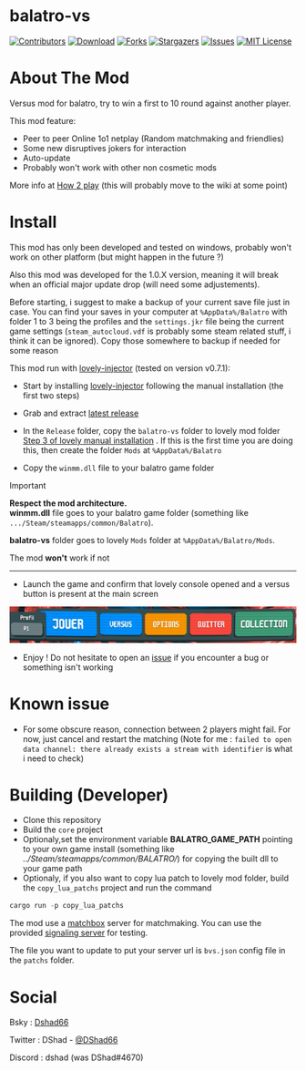 # balatro-vs

<!-- <p align="center">
  <img src="images/demo.gif" alt="animated" />
</p> -->

<!-- Shield -->

[![Contributors][contributors-shield]][contributors-url]
[![Download][download-shield]][download-url]
[![Forks][forks-shield]][forks-url]
[![Stargazers][stars-shield]][stars-url]
[![Issues][issues-shield]][issues-url]
[![MIT License][license-shield]][license-url]

# About The Mod

Versus mod for balatro, try to win a first to 10 round against another player.

This mod feature:

- Peer to peer Online 1o1 netplay (Random matchmaking and friendlies)
- Some new disruptives jokers for interaction
- Auto-update
- Probably won't work with other non cosmetic mods

More info at [How 2 play](./HOW2PLAY.MD) (this will probably move to the wiki at some point)

# Install

This mod has only been developed and tested on windows, probably won't work on other platform (but might happen in the future ?)

Also this mod was developed for the 1.0.X version, meaning it will break when an official major update drop (will need some adjustements).

Before starting, i suggest to make a backup of your current save file just in case. You can find your saves in your computer at `%AppData%/Balatro` with folder 1 to 3 being the profiles and the `settings.jkr` file being the current game settings (`steam_autocloud.vdf` is probably some steam related stuff, i think it can be ignored). Copy those somewhere to backup if needed for some reason

This mod run with [lovely-injector](https://github.com/ethangreen-dev/lovely-injector) (tested on version v0.7.1):

- Start by installing [lovely-injector](https://github.com/ethangreen-dev/lovely-injector?tab=readme-ov-file#manual-installation) following the manual installation (the first two steps)

- Grab and extract [latest release](https://github.com/Fcornaire/balatro-vs/releases/latest)

- In the `Release` folder, copy the `balatro-vs` folder to lovely mod folder [Step 3 of lovely manual installation](https://github.com/ethangreen-dev/lovely-injector?tab=readme-ov-file#manual-installation) . If this is the first time you are doing this, then create the folder `Mods` at `%AppData%/Balatro`

- Copy the `winmm.dll` file to your balatro game folder

> [!IMPORTANT]
> **Respect the mod architecture.**  
> **winmm.dll** file goes to your balatro game folder (something like `.../Steam/steamapps/common/Balatro`).
>
> **balatro-vs** folder goes to lovely `Mods` folder at `%AppData%/Balatro/Mods`.
>
> The mod **won't** work if not

---

- Launch the game and confirm that lovely console opened and a versus button is present at the main screen

<p align="center">
  <img src="images/installed.png" alt="installed image" />
</p>

- Enjoy ! Do not hesitate to open an [issue](https://github.com/Fcornaire/balatro-vs/issues) if you encounter a bug or something isn't working

# Known issue

- For some obscure reason, connection between 2 players might fail. For now, just cancel and restart the matching (Note for me : `failed to open data channel: there already exists a stream with identifier` is what i need to check)

# Building (Developer)

- Clone this repository
- Build the `core` project
- Optionaly,set the environment variable **BALATRO_GAME_PATH** pointing to your own game install (something like _../Steam/steamapps/common/BALATRO/_) for copying the built dll to your game path
- Optionaly, if you also want to copy lua patch to lovely mod folder, build the `copy_lua_patchs` project and run the command

```powershell
cargo run -p copy_lua_patchs
```

The mod use a [matchbox](https://github.com/johanhelsing/matchbox) server for matchmaking. You can use the provided [signaling server](https://github.com/johanhelsing/matchbox/tree/main/matchbox_server#signaling-server) for testing.

The file you want to update to put your server url is `bvs.json` config file in the `patchs` folder.

# Social

Bsky : [Dshad66](https://bsky.app/profile/dshad66.bsky.social)

Twitter : DShad - [@DShad66](https://twitter.com/DShad66)

Discord : dshad (was DShad#4670)

<!-- MARKDOWN LINKS & IMAGES -->
<!-- https://www.markdownguide.org/basic-syntax/#reference-style-links -->

[contributors-shield]: https://img.shields.io/github/contributors/Fcornaire/balatro-vs.svg?style=for-the-badge
[contributors-url]: https://github.com/Fcornaire/balatro-vs/graphs/contributors
[forks-shield]: https://img.shields.io/github/forks/Fcornaire/balatro-vs.svg?style=for-the-badge
[forks-url]: https://github.com/Fcornaire/balatro-vs/network/members
[stars-shield]: https://img.shields.io/github/stars/Fcornaire/balatro-vs.svg?style=for-the-badge
[stars-url]: https://github.com/Fcornaire/balatro-vs/stargazers
[issues-shield]: https://img.shields.io/github/issues/Fcornaire/balatro-vs.svg?style=for-the-badge
[issues-url]: https://github.com/Fcornaire/balatro-vs/issues
[license-shield]: https://img.shields.io/github/license/Fcornaire/balatro-vs.svg?style=for-the-badge
[download-shield]: https://img.shields.io/github/downloads/Fcornaire/balatro-vs/total?style=for-the-badge
[download-url]: https://github.com/Fcornaire/balatro-vs/releases
[license-url]: https://github.com/Fcornaire/balatro-vs/blob/master/LICENSE.txt

